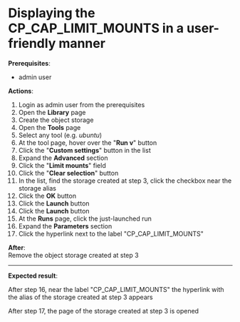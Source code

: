 # Displaying the CP_CAP_LIMIT_MOUNTS in a user-friendly manner

**Prerequisites**:

- admin user

**Actions**:

1. Login as admin user from the prerequisites
2. Open the **Library** page
3. Create the object storage
4. Open the **Tools** page
5. Select any tool (e.g. _ubuntu_)
6. At the tool page, hover over the "**Run v**" button
7. Click the "**Custom settings**" button in the list
8. Expand the **Advanced** section
9. Click the "**Limit mounts**" field
10. Click the "**Clear selection**" button
11. In the list, find the storage created at step 3, click the checkbox near the storage alias
12. Click the **OK** button
13. Click the **Launch** button
14. Click the **Launch** button
15. At the **Runs** page, click the just-launched run
16. Expand the **Parameters** section
17. Click the hyperlink next to the label "CP\_CAP\_LIMIT\_MOUNTS"

**After**:  
Remove the object storage created at step 3

***

**Expected result**:

After step 16, near the label "CP\_CAP\_LIMIT\_MOUNTS" the hyperlink with the alias of the storage created at step 3 appears

After step 17, the page of the storage created at step 3 is opened
